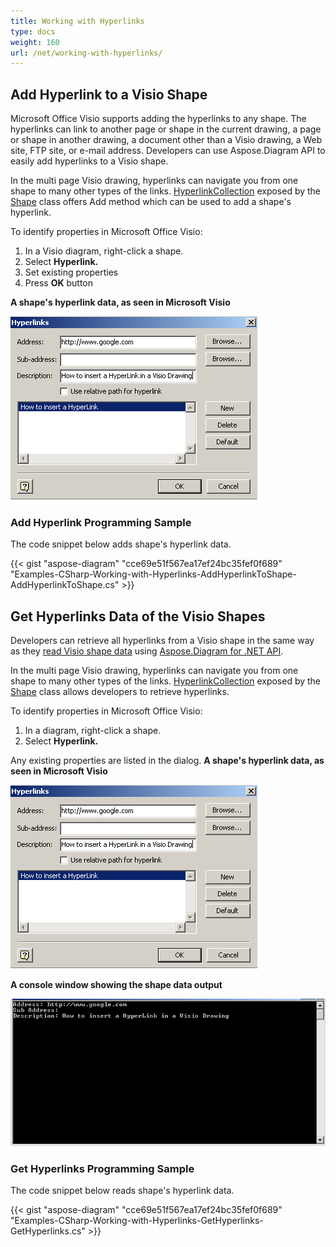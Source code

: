 ```yaml
---
title: Working with Hyperlinks
type: docs
weight: 160
url: /net/working-with-hyperlinks/
---
```


## **Add Hyperlink to a Visio Shape**
Microsoft Office Visio supports adding the hyperlinks to any shape. The hyperlinks can link to another page or shape in the current drawing, a page or shape in another drawing, a document other than a Visio drawing, a Web site, FTP site, or e-mail address. Developers can use Aspose.Diagram API to easily add hyperlinks to a Visio shape.

In the multi page Visio drawing, hyperlinks can navigate you from one shape to many other types of the links. [HyperlinkCollection](http://www.aspose.com/api/net/diagram/aspose.diagram/hyperlinkcollection) exposed by the [Shape](http://www.aspose.com/api/net/diagram/aspose.diagram/shape) class offers Add method which can be used to add a shape's hyperlink.

To identify properties in Microsoft Office Visio:

1. In a Visio diagram, right-click a shape.
1. Select **Hyperlink.**
1. Set existing properties
1. Press **OK** button

**A shape's hyperlink data, as seen in Microsoft Visio**

![todo:image_alt_text](working-with-hyperlinks_1.png)
### **Add Hyperlink Programming Sample**
The code snippet below adds shape's hyperlink data.

{{< gist "aspose-diagram" "cce69e51f567ea17ef24bc35fef0f689" "Examples-CSharp-Working-with-Hyperlinks-AddHyperlinkToShape-AddHyperlinkToShape.cs" >}}
## **Get Hyperlinks Data of the Visio Shapes**
Developers can retrieve all hyperlinks from a Visio shape in the same way as they [read Visio shape data](https://docs.aspose.com/diagram/net/load-or-create-a-visio-drawing/) using [Aspose.Diagram for .NET API](https://products.aspose.com/diagram/net).

In the multi page Visio drawing, hyperlinks can navigate you from one shape to many other types of the links. [HyperlinkCollection](http://www.aspose.com/api/net/diagram/aspose.diagram/hyperlinkcollection) exposed by the [Shape](http://www.aspose.com/api/net/diagram/aspose.diagram/shape) class allows developers to retrieve hyperlinks.

To identify properties in Microsoft Office Visio:

1. In a diagram, right-click a shape.
1. Select **Hyperlink.**

Any existing properties are listed in the dialog.
**A shape's hyperlink data, as seen in Microsoft Visio**

![todo:image_alt_text](working-with-hyperlinks_1.png)

**A console window showing the shape data output**

![todo:image_alt_text](working-with-hyperlinks_3.png)
### **Get Hyperlinks Programming Sample**
The code snippet below reads shape's hyperlink data.

{{< gist "aspose-diagram" "cce69e51f567ea17ef24bc35fef0f689" "Examples-CSharp-Working-with-Hyperlinks-GetHyperlinks-GetHyperlinks.cs" >}}
